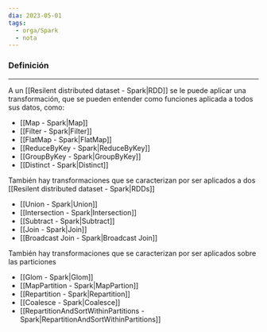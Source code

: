 ```yaml
---
dia: 2023-05-01
tags:
  - orga/Spark
  - nota
---
```

### Definición
---
A un [[Resilent distributed dataset - Spark|RDD]] se le puede aplicar una transformación, que se pueden entender como funciones aplicada a todos sus datos, como:
* [[Map - Spark|Map]]
* [[Filter - Spark|Filter]]
* [[FlatMap - Spark|FlatMap]]
* [[ReduceByKey - Spark|ReduceByKey]]
* [[GroupByKey - Spark|GroupByKey]]
* [[Distinct - Spark|Distinct]]

También hay transformaciones que se caracterizan por ser aplicados a dos [[Resilent distributed dataset - Spark|RDDs]]
* [[Union - Spark|Union]]
* [[Intersection - Spark|Intersection]]
* [[Subtract - Spark|Subtract]]
* [[Join - Spark|Join]]
* [[Broadcast Join - Spark|Broadcast Join]]

También hay transformaciones que se caracterizan por ser aplicados sobre las particiones
* [[Glom - Spark|Glom]]
* [[MapPartition - Spark|MapPartion]]
* [[Repartition - Spark|Repartition]]
* [[Coalesce - Spark|Coalesce]]
* [[RepartitionAndSortWithinPartitions - Spark|RepartitionAndSortWithinPartitions]]